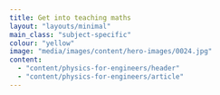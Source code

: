```yaml
---
title: Get into teaching maths
layout: "layouts/minimal"
main_class: "subject-specific"
colour: "yellow"
image: "media/images/content/hero-images/0024.jpg"
content:
  - "content/physics-for-engineers/header"
  - "content/physics-for-engineers/article"
---
```



